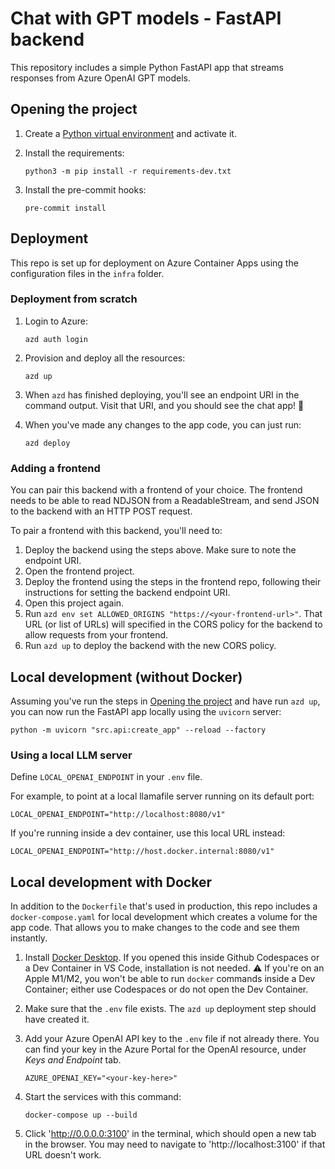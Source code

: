 # Chat with GPT models - FastAPI backend

This repository includes a simple Python FastAPI app that streams responses from Azure OpenAI GPT models.

## Opening the project

1. Create a [Python virtual environment](https://docs.python.org/3/tutorial/venv.html#creating-virtual-environments) and activate it.

2. Install the requirements:

   ```shell
   python3 -m pip install -r requirements-dev.txt
   ```

3. Install the pre-commit hooks:

   ```shell
   pre-commit install
   ```

## Deployment

This repo is set up for deployment on Azure Container Apps using the configuration files in the `infra` folder.

### Deployment from scratch

1. Login to Azure:

   ```shell
   azd auth login
   ```

2. Provision and deploy all the resources:

   ```shell
   azd up
   ```

3. When `azd` has finished deploying, you'll see an endpoint URI in the command output. Visit that URI, and you should see the chat app! 🎉
4. When you've made any changes to the app code, you can just run:

   ```shell
   azd deploy
   ```

### Adding a frontend

You can pair this backend with a frontend of your choice.
The frontend needs to be able to read NDJSON from a ReadableStream,
and send JSON to the backend with an HTTP POST request.

To pair a frontend with this backend, you'll need to:

1. Deploy the backend using the steps above. Make sure to note the endpoint URI.
2. Open the frontend project.
3. Deploy the frontend using the steps in the frontend repo, following their instructions for setting the backend endpoint URI.
4. Open this project again.
5. Run `azd env set ALLOWED_ORIGINS "https://<your-frontend-url>"`. That URL (or list of URLs) will specified in the CORS policy for the backend to allow requests from your frontend.
6. Run `azd up` to deploy the backend with the new CORS policy.

## Local development (without Docker)

Assuming you've run the steps in [Opening the project](#opening-the-project) and have run `azd up`, you can now run the FastAPI app locally using the `uvicorn` server:

```shell
python -m uvicorn "src.api:create_app" --reload --factory
```

### Using a local LLM server

Define `LOCAL_OPENAI_ENDPOINT` in your `.env` file.

For example, to point at a local llamafile server running on its default port:

```shell
LOCAL_OPENAI_ENDPOINT="http://localhost:8080/v1"
```

If you're running inside a dev container, use this local URL instead:

```shell
LOCAL_OPENAI_ENDPOINT="http://host.docker.internal:8080/v1"
```

## Local development with Docker

In addition to the `Dockerfile` that's used in production, this repo includes a `docker-compose.yaml` for
local development which creates a volume for the app code. That allows you to make changes to the code
and see them instantly.

1. Install [Docker Desktop](https://www.docker.com/products/docker-desktop/). If you opened this inside Github Codespaces or a Dev Container in VS Code, installation is not needed. ⚠️ If you're on an Apple M1/M2, you won't be able to run `docker` commands inside a Dev Container; either use Codespaces or do not open the Dev Container.

2. Make sure that the `.env` file exists. The `azd up` deployment step should have created it.

3. Add your Azure OpenAI API key to the `.env` file if not already there. You can find your key in the Azure Portal for the OpenAI resource, under _Keys and Endpoint_ tab.

   ```shell
   AZURE_OPENAI_KEY="<your-key-here>"
   ```

4. Start the services with this command:

   ```shell
   docker-compose up --build
   ```

5. Click 'http://0.0.0.0:3100' in the terminal, which should open a new tab in the browser. You may need to navigate to 'http://localhost:3100' if that URL doesn't work.
